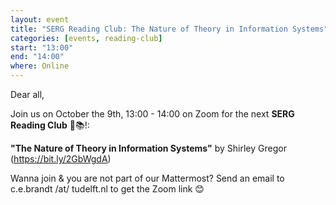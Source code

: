 ```yaml
---
layout: event
title: "SERG Reading Club: The Nature of Theory in Information Systems"
categories: [events, reading-club]
start: "13:00"
end: "14:00"
where: Online
---
```


Dear all,

Join us on October the 9th, 13:00 - 14:00 on Zoom for the next **SERG Reading Club** 📖📚!:

**"The Nature of Theory in Information Systems"** by Shirley Gregor (https://bit.ly/2GbWgdA)

Wanna join & you are not part of our Mattermost?
Send an email to c.e.brandt /at/ tudelft.nl to get the Zoom link 😊

